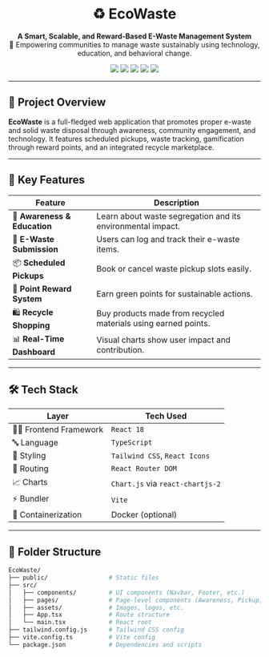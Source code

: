 <h1 align="center">♻️ EcoWaste</h1>

<p align="center">
  <b>A Smart, Scalable, and Reward-Based E-Waste Management System</b><br/>
  🌱 Empowering communities to manage waste sustainably using technology, education, and behavioral change.
</p>

<p align="center">
  <img src="https://img.shields.io/badge/Frontend-React_18-blue?logo=react" />
  <img src="https://img.shields.io/badge/Language-TypeScript-blue?logo=typescript" />
  <img src="https://img.shields.io/badge/Styling-Tailwind_CSS-38bdf8?logo=tailwindcss" />
  <img src="https://img.shields.io/badge/Bundler-Vite-646CFF?logo=vite" />
  <img src="https://img.shields.io/badge/License-MIT-green" />
</p>

---

## 🧩 Project Overview

**EcoWaste** is a full-fledged web application that promotes proper e-waste and solid waste disposal through awareness, community engagement, and technology. It features scheduled pickups, waste tracking, gamification through reward points, and an integrated recycle marketplace.

---

## 🎯 Key Features

| Feature | Description |
|--------|-------------|
| 🧠 **Awareness & Education** | Learn about waste segregation and its environmental impact. |
| 🚮 **E-Waste Submission** | Users can log and track their e-waste items. |
| 📦 **Scheduled Pickups** | Book or cancel waste pickup slots easily. |
| 🎯 **Point Reward System** | Earn green points for sustainable actions. |
| 🛍️ **Recycle Shopping** | Buy products made from recycled materials using earned points. |
| 📊 **Real-Time Dashboard** | Visual charts show user impact and contribution. |

---

## 🛠️ Tech Stack

| Layer           | Tech Used |
|----------------|-----------|
| 👨‍💻 Frontend Framework | `React 18` |
| 🔤 Language     | `TypeScript` |
| 🎨 Styling      | `Tailwind CSS`, `React Icons` |
| 🧭 Routing      | `React Router DOM` |
| 📈 Charts       | `Chart.js` via `react-chartjs-2` |
| ⚡ Bundler      | `Vite` |
| 🐳 Containerization | Docker (optional) |

---

## 📁 Folder Structure

```bash
EcoWaste/
├── public/                 # Static files
├── src/
│   ├── components/         # UI components (Navbar, Footer, etc.)
│   ├── pages/              # Page-level components (Awareness, Pickup, etc.)
│   ├── assets/             # Images, logos, etc.
│   ├── App.tsx             # Route structure
│   └── main.tsx            # React root
├── tailwind.config.js      # Tailwind CSS config
├── vite.config.ts          # Vite config
└── package.json            # Dependencies and scripts
